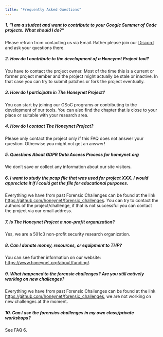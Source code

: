 ```yaml
---
title: "Frequently Asked Questions"
---
```


##### 1. “I am a student and want to contribute to your Google Summer of Code projects. What should I do?”

Please refrain from contacting us via Email. Rather please join our [Discord](https://discord.gg/68B8Ru5fSU) and ask your questions there.

##### 2. How do I contribute to the development of a Honeynet Project tool?

You have to contact the project owner. Most of the time this is a current or former project member and the project might actually be stale or inactive. In that case you can try to submit patches or fork the project eventually.

##### 3. How do I participate in The Honeynet Project?

You can start by joining our GSoC programs or contributing to the development of our tools. 
You can also find the chapter that is close to your place or suitable with your research area.

##### 4. How do I contact The Honeynet Project?

Please only contact the project only if this FAQ does not answer your question. 
Otherwise you might not get an answer!

##### 5. Questions About GDPR Data Access Process for honeynet.org

We don’t save or collect any information about our site visitors.

##### 6. I want to study the pcap file that was used for project XXX.  I would appreciate it if I could get the file for educational purposes.

Everything we have from past Forensic Challenges can be found at the link 
https://github.com/honeynet/forensic_challenges. 
You can try to contact the authors of the project/challenge, 
if that is not successful you can contact the project via our email address.

##### 7. Is The Honeynet Project a non-profit organization?

Yes, we are a 501c3 non-profit security research organization.

##### 8. Can I donate money, resources, or equipment to THP?

You can see further information on our website: https://www.honeynet.org/about/funding/.

##### 9. What happened to the forensic challenges? Are you still actively working on new challenges?

Everything we have from past Forensic Challenges can be found at the 
link https://github.com/honeynet/forensic_challenges, 
we are not working on new challenges at the moment.

##### 10. Can I use the forensics challenges in my own class/private workshops?

See FAQ 6.
